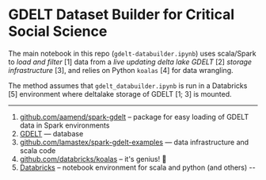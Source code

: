# GDELT Dataset Builder for Critical Social Science

The main notebook in this repo (`gdelt-databuilder.ipynb`) uses scala/Spark to _load and filter_ [1] data from a _live updating delta lake GDELT_ [2] _storage infrastructure_ [3], and relies on Python `koalas` [4] for data wrangling.

The method assumes that `gdelt_databuilder.ipynb` is run in a Databricks [5] environment where deltalake storage of GDELT [1; 3] is mounted.

----
1. [github.com/aamend/spark-gdelt](https://github.com/aamend/spark-gdelt) – package for easy loading of GDELT data in Spark environments
2. [GDELT](https://github.com/gdelt/gdelt.github.io) — database
3. [github.com/lamastex/spark-gdelt-examples](https://github.com/lamastex/spark-gdelt-examples) — data infrastructure and scala code
4. [github.com/databricks/koalas](https://github.com/databricks/koalas) – it's genius! 🐨
5. [Databricks](https://github.com/databricks) – notebook environment for scala and python (and others) 
--
